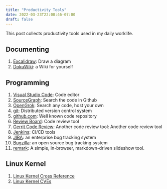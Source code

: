 ```yaml
---
title: "Productivity Tools"
date: 2022-03-23T22:00:46-07:00
draft: false
---
```


This post collects productivity tools used in my daily worklife.

## Documenting
1. [Excalidraw](https://excalidraw.com/): Draw a diagram
2. [DokuWiki](https://www.dokuwiki.org/dokuwiki): a Wiki for yourself

## Programming 
1. [Visual Studio Code](https://code.visualstudio.com/): Code editor
2. [SourceGraph](https://sourcegraph.com/search): Search the code in Github
3. [OpenGrok](https://oracle.github.io/opengrok/): Search any code, host your own
4. [git](https://git-scm.com/): Distributed version control system
4. [github.com](github.com): Well known code repository
5. [Review Board](https://www.reviewboard.org/): Code review tool
6. [Gerrit Code Review](https://www.gerritcodereview.com/): Another code review tool: Another code review tool 
7. [Jenkins](https://www.jenkins.io/): CI/CD tools
8. [JIRA](https://jira.atlassian.com/): an enterprise bug tracking system
9. [Bugzilla](https://www.bugzilla.org/): an open source bug tracking system 
10. [remark](https://github.com/gnab/remark): A simple, in-browser, markdown-driven slideshow tool.

## Linux Kernel
1. [Linux Kernel Cross Reference](https://elixir.bootlin.com/linux/latest/source) 
1. [Linux Kernel CVEs](https://www.linuxkernelcves.com/cves/) 

